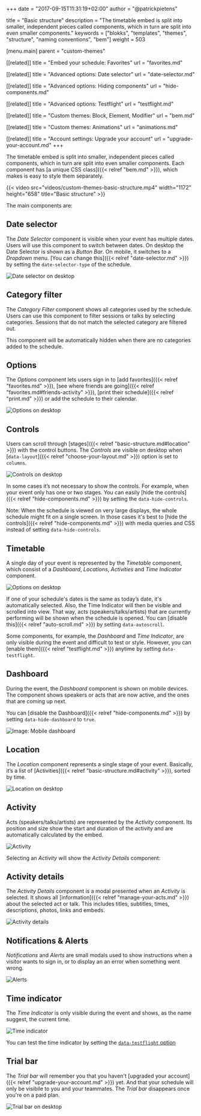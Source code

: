 +++
date            = "2017-09-15T11:31:19+02:00"
author          = "@patrickpietens"

title           = "Basic structure"
description     = "The timetable embed is split into smaller, independent pieces called components, which in turn are split into even smaller components."
keywords        = ["blokks", "templates", "themes", "structure", "naming conventions", "bem"]
weight          = 503

[menu.main]
parent          = "custom-themes"

[[related]]
title = "Embed your schedule: Favorites"
url = "favorites.md"

[[related]]
title = "Advanced options: Date selector"
url = "date-selector.md"

[[related]]
title = "Advanced options: Hiding components"
url = "hide-components.md"

[[related]]
title = "Advanced options: Testflight"
url = "testflight.md"

[[related]]
title = "Custom themes: Block, Element, Modifier"
url = "bem.md"

[[related]]
title = "Custom themes: Animations"
url = "animations.md"

[[related]]
title = "Account settings: Upgrade your account"
url = "upgrade-your-account.md"
+++

The timetable embed is split into smaller, independent pieces called components, which in turn are split into even smaller components. Each component has [a unique CSS class]({{< relref "bem.md" >}}), which makes is easy to style them separately. 

{{< video src="videos/custom-themes-basic-structure.mp4" width="1172" height="658" title="Basic structure" >}}

The main components are:

## Date selector
The *Date Selector* component is visible when your event has multiple dates. Users will use this component to switch between dates. On desktop the Date Selector is shown as a *Button Bar*. On mobile, it switches to a *Dropdown* menu. [You can change this]({{< relref "date-selector.md" >}}) by setting the `date-selector-type` of the schedule.

![Date selector on desktop](images/custom-themes-basic-structure-desktop-02.jpg)

## Category filter
The *Category Filter* component shows all categories used by the schedule. Users can use this component to filter sessions or talks by selecting categories. Sessions that do not match the selected category are filtered out.

This component will be automatically hidden when there are no categories added to the schedule.

## Options
The *Options* component lets users sign in to [add favorites]({{< relref "favorites.md" >}}), [see where friends are going]({{< relref "favorites.md#friends-activity" >}}), [print their schedule]({{< relref "print.md" >}}) or add the schedule to their calendar.

![Options on desktop](images/custom-themes-basic-structure-desktop-03.jpg)

## Controls
Users can scroll through [stages]({{< relref "basic-structure.md#location" >}}) with the control buttons. The *Controls* are visible on desktop when [`data-layout`]({{< relref "choose-your-layout.md" >}}) option is set to `columns`.

![Controls on desktop](images/custom-themes-basic-structure-desktop-04.jpg)

In some cases it’s not necessary to show the controls. For example, when your event only has one or two stages. You can easily [hide the controls]({{< relref "hide-components.md" >}}) by setting the `data-hide-controls`.

<span class='note'>Note: When the schedule is viewed on very large displays, the whole schedule might fit on a single screen. In those cases it's best to [hide the controls]({{< relref "hide-components.md" >}}) with media queries and CSS instead of setting `data-hide-controls`.</span>

## Timetable
A single day of your event is represented by the *Timetable* component, which consist of a *Dashboard*, *Locations*, *Activities* and *Time Indicator* component.

![Options on desktop](images/custom-themes-basic-structure-desktop-05.jpg)

If one of your schedule's dates is the same as today’s date, it's automatically selected. Also, the Time Indicator will then be visible and scrolled into view. That way, acts (speakers/talks/artists) that are currently performing will be shown when the schedule is opened. You can [disable this]({{< relref "auto-scroll.md" >}}) by setting `data-autoscroll`.

<span class='note'>Some components, for example, the *Dashboard* and *Time Indicator*, are only visible during the event and difficult to test or style. However, you can [enable them]({{< relref "testflight.md" >}}) anytime by setting `data-testflight`.</span>

## Dashboard
During the event, the *Dashboard* component is shown on mobile devices. The component shows speakers or acts that are now active, and the ones that are coming up next.

<span class='note'>You can [disable the Dashboard]({{< relref "hide-components.md" >}}) by setting `data-hide-dashboard` to `true`.</span>

![Image: Mobile dashboard](images/customize-your-embed-choose-your-layout-dashboard.jpg)

## Location
The *Location* component represents a single stage of your event. Basically, it’s a list of [Activities]({{< relref "basic-structure.md#activity" >}}), sorted by time.

![Location on desktop](images/custom-themes-basic-structure-desktop-06.jpg)

## Activity
Acts (speakers/talks/artists) are represented by the *Activity* component. Its position and size show the start and duration of the activity and are automatically calculated by the embed.

![Activity](images/custom-themes-basic-structure-desktop-07.jpg)

Selecting an *Activity* will show the *Activity Details* component:

## Activity details
The *Activity Details* component is a modal presented when an *Activity* is selected. It shows all [information]({{< relref "manage-your-acts.md" >}}) about the selected act or talk. This includes titles, subtitles, times, descriptions, photos, links and embeds.

![Activity details](images/custom-themes-basic-structure-desktop-09.jpg)

## Notifications & Alerts
*Notifications* and *Alerts* are small modals used to show instructions when a visitor wants to sign in, or to display an an error when something went wrong.

![Alerts](images/custom-themes-basic-structure-desktop-10.jpg)

## Time indicator
The *Time Indicator* is only visible during the event and shows, as the name suggest, the current time. 

![Time indicator](images/custom-themes-basic-structure-desktop-11.jpg)

<span class='note'>You can test the time indicator by setting the [`data-testflight` option](http://configure/options#testflight)</span>

## Trial bar
The *Trial bar* will remember you that you haven't [upgraded your account]({{< relref "upgrade-your-account.md" >}}) yet. And that your schedule will only be visibile to you and your teammates. The *Trial bar* disappears once you're on a paid plan.

![Trial bar on desktop](images/custom-themes-basic-structure-desktop-08.jpg)